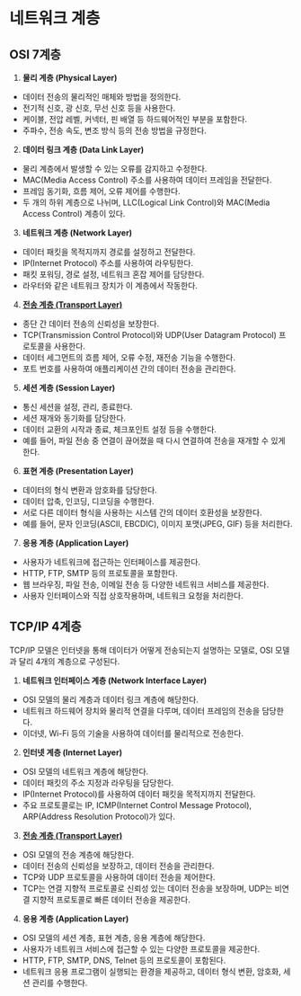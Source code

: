 # 네트워크 계층

## OSI 7계층

1. **물리 계층 (Physical Layer)**
- 데이터 전송의 물리적인 매체와 방법을 정의한다.
- 전기적 신호, 광 신호, 무선 신호 등을 사용한다.
- 케이블, 전압 레벨, 커넥터, 핀 배열 등 하드웨어적인 부분을 포함한다.
- 주파수, 전송 속도, 변조 방식 등의 전송 방법을 규정한다.
2. **데이터 링크 계층 (Data Link Layer)**
- 물리 계층에서 발생할 수 있는 오류를 감지하고 수정한다.
- MAC(Media Access Control) 주소를 사용하여 데이터 프레임을 전달한다.
- 프레임 동기화, 흐름 제어, 오류 제어를 수행한다.
- 두 개의 하위 계층으로 나뉘며, LLC(Logical Link Control)와 MAC(Media Access Control) 계층이 있다.
3. **네트워크 계층 (Network Layer)**
- 데이터 패킷을 목적지까지 경로를 설정하고 전달한다.
- IP(Internet Protocol) 주소를 사용하여 라우팅한다.
- 패킷 포워딩, 경로 설정, 네트워크 혼잡 제어를 담당한다.
- 라우터와 같은 네트워크 장치가 이 계층에서 작동한다.
4. [**전송 계층 (Transport Layer)**](transport_layer.md)
- 종단 간 데이터 전송의 신뢰성을 보장한다.
- TCP(Transmission Control Protocol)와 UDP(User Datagram Protocol) 프로토콜을 사용한다.
- 데이터 세그먼트의 흐름 제어, 오류 수정, 재전송 기능을 수행한다.
- 포트 번호를 사용하여 애플리케이션 간의 데이터 전송을 관리한다.
5. **세션 계층 (Session Layer)**
- 통신 세션을 설정, 관리, 종료한다.
- 세션 재개와 동기화를 담당한다.
- 데이터 교환의 시작과 종료, 체크포인트 설정 등을 수행한다.
- 예를 들어, 파일 전송 중 연결이 끊어졌을 때 다시 연결하여 전송을 재개할 수 있게 한다.
6. **표현 계층 (Presentation Layer)**
- 데이터의 형식 변환과 암호화를 담당한다.
- 데이터 압축, 인코딩, 디코딩을 수행한다.
- 서로 다른 데이터 형식을 사용하는 시스템 간의 데이터 호환성을 보장한다.
- 예를 들어, 문자 인코딩(ASCII, EBCDIC), 이미지 포맷(JPEG, GIF) 등을 처리한다.
7. **응용 계층 (Application Layer)**
- 사용자가 네트워크에 접근하는 인터페이스를 제공한다.
- HTTP, FTP, SMTP 등의 프로토콜을 포함한다.
- 웹 브라우징, 파일 전송, 이메일 전송 등 다양한 네트워크 서비스를 제공한다.
- 사용자 인터페이스와 직접 상호작용하며, 네트워크 요청을 처리한다.


## TCP/IP 4계층

TCP/IP 모델은 인터넷을 통해 데이터가 어떻게 전송되는지 설명하는 모델로, OSI 모델과 달리 4개의 계층으로 구성된다.

1. **네트워크 인터페이스 계층 (Network Interface Layer)**
- OSI 모델의 물리 계층과 데이터 링크 계층에 해당한다.
- 네트워크 하드웨어 장치와 물리적 연결을 다루며, 데이터 프레임의 전송을 담당한다.
- 이더넷, Wi-Fi 등의 기술을 사용하여 데이터를 물리적으로 전송한다.
2. **인터넷 계층 (Internet Layer)**
- OSI 모델의 네트워크 계층에 해당한다.
- 데이터 패킷의 주소 지정과 라우팅을 담당한다.
- IP(Internet Protocol)를 사용하여 데이터 패킷을 목적지까지 전달한다.
- 주요 프로토콜로는 IP, ICMP(Internet Control Message Protocol), ARP(Address Resolution Protocol)가 있다.
3. [**전송 계층 (Transport Layer)**](./transport_layer.md)
- OSI 모델의 전송 계층에 해당한다.
- 데이터 전송의 신뢰성을 보장하고, 데이터 전송을 관리한다.
- TCP와 UDP 프로토콜을 사용하여 데이터 전송을 제어한다.
- TCP는 연결 지향적 프로토콜로 신뢰성 있는 데이터 전송을 보장하며, UDP는 비연결 지향적 프로토콜로 빠른 데이터 전송을 제공한다.
4. **응용 계층 (Application Layer)**
- OSI 모델의 세션 계층, 표현 계층, 응용 계층에 해당한다.
- 사용자가 네트워크 서비스에 접근할 수 있는 다양한 프로토콜을 제공한다.
- HTTP, FTP, SMTP, DNS, Telnet 등의 프로토콜이 포함된다.
- 네트워크 응용 프로그램이 실행되는 환경을 제공하고, 데이터 형식 변환, 암호화, 세션 관리를 수행한다.
